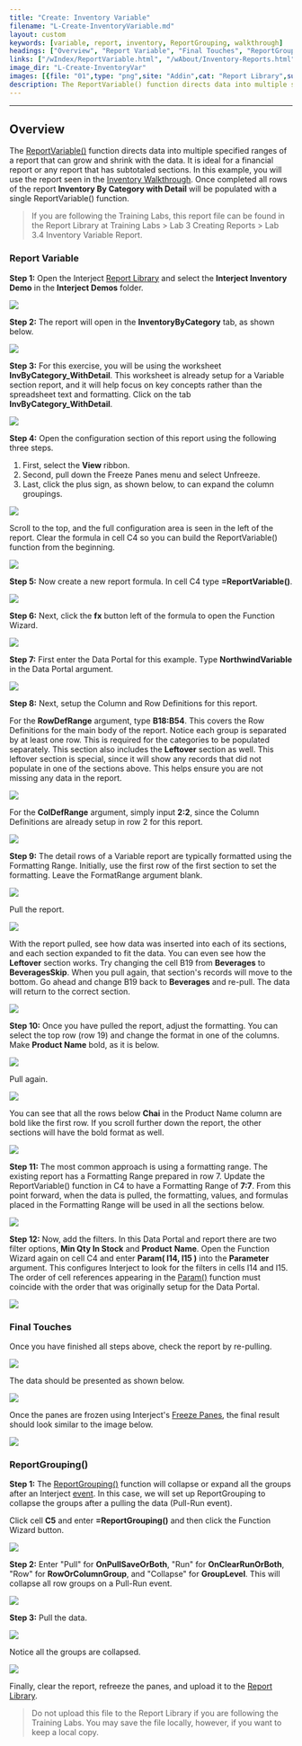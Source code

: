 ```yaml
---
title: "Create: Inventory Variable"
filename: "L-Create-InventoryVariable.md"
layout: custom
keywords: [variable, report, inventory, ReportGrouping, walkthrough]
headings: ["Overview", "Report Variable", "Final Touches", "ReportGrouping()"]
links: ["/wIndex/ReportVariable.html", "/wAbout/Inventory-Reports.html", "/wAbout/Report-Library-Basics.html", "/wIndex/Param.html", "/wIndex/QuickTools-Panes.html", "/wIndex/ReportGrouping.html", "/wIndex/Event-Functions-Landing.html", "/wAbout/ReportLibraryLinks.html"]
image_dir: "L-Create-InventoryVar"
images: [{file: "01",type: "png",site: "Addin",cat: "Report Library",sub: "",report: "Interject Inventory Demo",ribbon: "Simple",config: ""},{file: "02",type: "png",site: "Addin",cat: "Report",sub: "",report: "Inventory By Category",ribbon: "",config: ""},{file: "03",type: "png",site: "Addin",cat: "Report",sub: "",report: "Inventory By Category",ribbon: "",config: ""},{file: "04",type: "png",site: "Excel",cat: "Freeze Panes",sub: "",report: "Inventory By Category",ribbon: "",config: ""},{file: "05",type: "png",site: "Addin",cat: "Report",sub: "",report: "Inventory By Category",ribbon: "",config: "Yes"},{file: "06",type: "png",site: "Addin",cat: "Report",sub: "",report: "Inventory By Category",ribbon: "",config: "Yes"},{file: "07",type: "png",site: "Excel",cat: "Function Wizard",sub: "",report: "Inventory By Category",ribbon: "",config: "Yes"},{file: "08",type: "png",site: "Excel",cat: "Function Wizard",sub: "",report: "Inventory By Category",ribbon: "",config: "Yes"},{file: "09",type: "png",site: "Excel",cat: "Function Wizard",sub: "",report: "Inventory By Category",ribbon: "",config: "Yes"},{file: "10",type: "png",site: "Excel",cat: "Function Wizard",sub: "",report: "Inventory By Category",ribbon: "",config: "Yes"},{file: "11",type: "png",site: "Excel",cat: "Function Wizard",sub: "",report: "Inventory By Category",ribbon: "",config: "Yes"},{file: "12",type: "png",site: "Addin",cat: "Pull Data",sub: "",report: "Inventory By Category",ribbon: "Simple",config: "Yes"},{file: "13",type: "png",site: "Addin",cat: "Report",sub: "",report: "Inventory By Category",ribbon: "",config: "Yes"},{file: "14",type: "png",site: "Addin",cat: "Report",sub: "",report: "Inventory By Category",ribbon: "",config: ""},{file: "15",type: "png",site: "Addin",cat: "Pull Data",sub: "",report: "Inventory By Category",ribbon: "Simple",config: "Yes"},{file: "16",type: "png",site: "Addin",cat: "Report",sub: "",report: "Inventory By Category",ribbon: "",config: "Yes"},{file: "17",type: "png",site: "Excel",cat: "Function Wizard",sub: "",report: "Inventory By Category",ribbon: "",config: "Yes"},{file: "18",type: "png",site: "Excel",cat: "Function Wizard",sub: "",report: "Inventory By Category",ribbon: "",config: "Yes"},{file: "19",type: "png",site: "Addin",cat: "Pull Data",sub: "",report: "Inventory By Category",ribbon: "Simple",config: "Yes"},{file: "20",type: "png",site: "Addin",cat: "Report",sub: "",report: "Inventory By Category",ribbon: "",config: "Yes"},{file: "21",type: "png",site: "Addin",cat: "Report",sub: "",report: "Inventory By Category",ribbon: "",config: ""},{file: "ReportGroupingEntry",type: "png",site: "Addin",cat: "Report",sub: "",report: "Inventory By Category",ribbon: "",config: "Yes"},{file: "ReportGroupingEntered",type: "png",site: "Excel",cat: "Function Wizard",sub: "",report: "Inventory By Category",ribbon: "",config: "Yes"},{file: "ReportGroupingPull",type: "png",site: "Addin",cat: "Pull Data",sub: "",report: "Inventory By Category",ribbon: "Simple",config: "Yes"},{file: "ReportGroupingRowsCollapsed",type: "png",site: "Addin",cat: "Report",sub: "",report: "Inventory By Category",ribbon: "",config: "Yes"}]
description: The ReportVariable() function directs data into multiple specified ranges of a report that can grow and shrink with the data. It is ideal for a financial report or any report that has subtotaled sections.In this example, you will use the report seen in the Inventory Walkthrough. Once completed all rows of the report Inventory By Category with Detail will be populated with a single ReportVariable() function.
---
```

* * *

## Overview

The [ReportVariable()](/wIndex/ReportVariable.html) function directs data into multiple specified ranges of a report that can grow and shrink with the data. It is ideal for a financial report or any report that has subtotaled sections.  In this example, you will use the report seen in the [Inventory Walkthrough](/wAbout/Inventory-Reports.html). Once completed all rows of the report **Inventory By Category with Detail** will be populated with a single ReportVariable() function.

<blockquote class=lab_info>
  If you are following the Training Labs, this report file can be found in the Report Library at Training Labs > Lab 3 Creating Reports > Lab 3.4 Inventory Variable Report.
</blockquote>

### Report Variable

**Step 1:** Open the Interject [Report Library](/wAbout/Report-Library-Basics.html) and select the **Interject Inventory Demo** in the **Interject Demos** folder.

![](/images/L-Create-InventoryVar/01.png)
<br>

**Step 2:** The report will open in the **InventoryByCategory** tab, as shown below.

![](/images/L-Create-InventoryVar/02.png)
<br>

**Step 3:** For this exercise, you will be using the worksheet **InvByCategory_WithDetail**. This worksheet is already setup for a Variable section report, and it will help focus on key concepts rather than the spreadsheet text and formatting. Click on the tab  **InvByCategory_WithDetail**.

![](/images/L-Create-InventoryVar/03.png)
<br>

**Step 4:** Open the configuration section of this report using the following three steps.

1. First, select the **View** ribbon.
2. Second, pull down the Freeze Panes menu and select Unfreeze.
3. Last, click the plus sign, as shown below, to can expand the column groupings.

![](/images/L-Create-InventoryVar/04.png)
<br>

Scroll to the top, and  the full configuration area is seen  in the left of the report. Clear the formula in cell C4 so you can build the ReportVariable() function from the beginning.

![](/images/L-Create-InventoryVar/05.png)
<br>

**Step 5:** Now create a new report formula. In cell C4 type **=ReportVariable()**.

![](/images/L-Create-InventoryVar/06.png)
<br>

**Step 6:** Next, click the **fx** button left of the formula to open the Function Wizard.

![](/images/L-Create-InventoryVar/07.png)
<br>

**Step 7:** First enter the Data Portal for this example. Type  **NorthwindVariable** in the Data Portal argument.

![](/images/L-Create-InventoryVar/08.png)
<br>

**Step 8:** Next, setup the Column and Row Definitions for this report.

For the **RowDefRange** argument, type **B18:B54**. This covers the Row Definitions for the main body of the report. Notice each group is separated by at least one row. This is required for the categories to be populated separately. This section also includes the **Leftover** section as well. This leftover section is special, since it will show any records that did not populate in one of the sections above. This helps ensure you are not missing any data in the report.

![](/images/L-Create-InventoryVar/09.png)
<br>

For the **ColDefRange** argument, simply input **2:2**, since the Column Definitions are already setup in row 2 for this report.

![](/images/L-Create-InventoryVar/10.png)
<br>

**Step 9:** The detail rows of a Variable report are typically formatted using the Formatting Range. Initially, use the first row of the first section to set the formatting. Leave the FormatRange argument blank.

![](/images/L-Create-InventoryVar/11.png)
<br>

Pull the report.

![](/images/L-Create-InventoryVar/12.png)
<br>

With the report pulled, see how data was inserted into each of its sections, and each section expanded to fit the data. You can even see how the **Leftover** section works. Try changing the cell B19 from **Beverages** to **BeveragesSkip**. When you pull again, that section's records will move to the bottom. Go ahead and change B19 back to **Beverages** and re-pull. The data will return to the correct section.

![](/images/L-Create-InventoryVar/13.png)
<br>

**Step 10:** Once you have pulled the report, adjust the formatting. You can select the top row (row 19) and change the format in one of the columns. Make **Product Name** bold, as it is below.

![](/images/L-Create-InventoryVar/14.png)
<br>

Pull again.

![](/images/L-Create-InventoryVar/15.png)
<br>

You can see that all the rows below **Chai** in the Product Name column are bold like the first row. If you scroll further down the report, the other sections will have the bold format as well.

![](/images/L-Create-InventoryVar/16.png)
<br>

**Step 11:** The most common approach is using a formatting range. The existing report has a Formatting Range prepared in row 7. Update the ReportVariable() function in C4 to have a Formatting Range of **7:7**. From this point forward,  when the data is pulled,  the formatting, values, and formulas placed in the Formatting Range will be used in all the sections below.

![](/images/L-Create-InventoryVar/17.png)
<br>

**Step 12:** Now, add the filters.  In this Data Portal and report there are two filter options, **Min Qty In Stock** and **Product** **Name**. Open the Function Wizard again on cell C4 and enter  **Param( I14,  I15  )** into the  **Parameter** argument. This configures Interject to look for the filters in cells I14 and I15. The order of cell references appearing in the [Param()](/wIndex/Param.html) function must coincide with the order that was originally setup for the Data Portal.

![](/images/L-Create-InventoryVar/18.png)
<br>

### Final Touches

Once you have finished all steps above, check the report by re-pulling.

![](/images/L-Create-InventoryVar/19.png)
<br>

The data should be presented as shown below.

![](/images/L-Create-InventoryVar/20.png)
<br>

Once the panes are frozen using Interject's [Freeze Panes](/wIndex/QuickTools-Panes.html), the final result should look similar to the image below.

![](/images/L-Create-InventoryVar/21.png)
<br>

### ReportGrouping()

**Step 1:** The [ReportGrouping()](/wIndex/ReportGrouping.html) function will collapse or expand all the groups after an Interject [event](/wIndex/Event-Functions-Landing.html). In this case, we will set up ReportGrouping to collapse the groups after a pulling the data (Pull-Run event).

Click cell **C5** and enter **=ReportGrouping()** and then click the Function Wizard button.

![](/images/L-Create-InventoryVar/ReportGroupingEntry.png)
<br>

**Step 2:** Enter "Pull" for **OnPullSaveOrBoth**, "Run" for **OnClearRunOrBoth**, "Row" for **RowOrColumnGroup**, and "Collapse" for **GroupLevel**. This will collapse all row groups on a Pull-Run event.

![](/images/L-Create-InventoryVar/ReportGroupingEntered.png)
<br>

**Step 3:** Pull the data.

![](/images/L-Create-InventoryVar/ReportGroupingPull.png)
<br>

Notice all the groups are collapsed.

![](/images/L-Create-InventoryVar/ReportGroupingRowsCollapsed.png)
<br>

Finally, clear the report, refreeze the panes, and upload it to the [Report Library](/wAbout/ReportLibraryLinks.html).

<blockquote class=lab_info>
  Do not upload this file to the Report Library if you are following the Training Labs. You may save the file locally, however, if you want to keep a local copy.
</blockquote>
